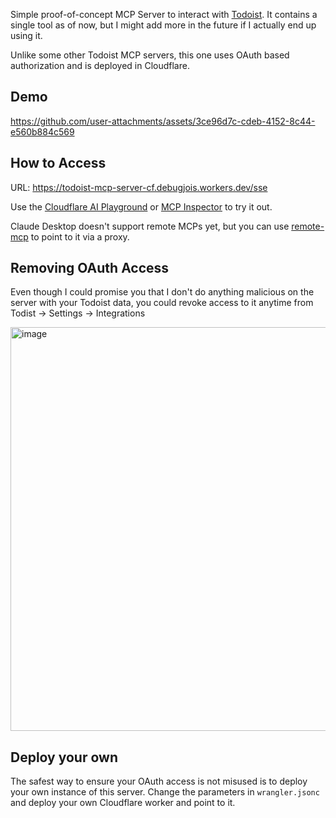 Simple proof-of-concept MCP Server to interact with [Todoist](https://www.todoist.com). It contains a single tool as of now, but I might add more in the future if I actually end up using it.

Unlike some other Todoist MCP servers, this one uses OAuth based authorization and is deployed in Cloudflare.

## Demo

https://github.com/user-attachments/assets/3ce96d7c-cdeb-4152-8c44-e560b884c569

## How to Access
URL:  https://todoist-mcp-server-cf.debugjois.workers.dev/sse

Use the [Cloudflare AI Playground](https://playground.ai.cloudflare.com/) or [MCP Inspector](https://github.com/modelcontextprotocol/inspector) to try it out.

Claude Desktop doesn't support remote MCPs yet, but you can use [remote-mcp](https://github.com/geelen/mcp-remote) to point to it via a proxy.

## Removing OAuth Access
Even though I could promise you that I don't do anything malicious on the server with your Todoist data, you could revoke access to it anytime from Todist -> Settings -> Integrations

<img width="646" alt="image" src="https://github.com/user-attachments/assets/fa3f9d99-0760-465a-a456-beac729a13ba" />

## Deploy your own
The safest way to ensure your OAuth access is not misused is to deploy your own instance of this server. Change the parameters in `wrangler.jsonc` and deploy your own Cloudflare worker and point to it.
